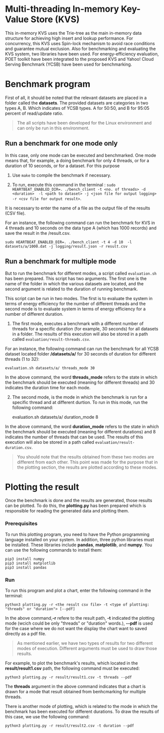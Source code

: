 # Multi-threading In-memory Key-Value Store (KVS)
This in-memory KVS uses the Trie-tree as the main in-memory data structure for achieving high insert and lookup performance. For concurrency, this KVS uses Spin-lock mechanism to avoid race conditions and guarantee mutual exclusion. Also for benchmarking and evaluating the KVS system, two libraries have been used. For energy-efficiency evaluation, POET toolkit have been integrated to the proposed KVS and Yahoo! Cloud Serving Benchmark (YCSB) have been used for benchmarking.

# Benchmark program
First of all, it should be noted that the relevant datasets are placed in a folder called the **datasets**. The provided datasets are categories in two types A, B. Which indicates of YCSB types. A for 50:50, and B for 95:05 percent of read/update ratio.

> The all scripts have been developed for the Linux environment and can only be run in this environment.

## Run a benchmark for one mode only
In this case, only one mode can be executed and benchmarked. One mode means that, for example, a doing benchmark for only 4 threads, or for a duration of 10 seconds, or for a dataset. For this purpose

1. Use ```make``` to compile the benchmark if necessary.

2. To run, execute this command in the terminal : 
```sudo HEARTBEAT_ENABLED_DIR=. ./bench_client -t <no. of threads> -d <duration>  -l <path to dataset> -j <json file for output logging> -r <csv file for output result>```.

It is necessary to enter the name of a file as the output file of the results (CSV file).

For an instance, the following command can run the benchmark for KVS in 4 threads and 10 seconds on the data type A (which has 1000 records) and save the result in the /result.csv.

    sudo HEARTBEAT_ENABLED_DIR=. ./bench_client -t 4 -d 10  -l datasets/a/1000.dat -j logging/result.json -r result.csv

## Run a benchmark for multiple mode
But to run the benchmark for different modes, a script called `evaluation.sh` has been prepared. This script has two arguments. The first one is the name of the folder in which the various datasets are located, and the second argument is related to the duration of running benchmark.

This script can be run in two modes. The first is to evaluate the system in terms of energy efficiency for the number of different threads and the second mode is to evaluate system in terms of energy efficiency for a number of different duration.

1. The first mode, executes a benchmark with a different number of threads for a specific duration (for example, 30 seconds) for all datasets in a folder. The results of this execution will also be stored in a path called `evaluation/result-threads.csv`.

For an instance, the following command can run the benchmark for all YCSB dataset located folder **/datasets/a/** for 30 seconds of duration for different threads (1 to 32):

    evaluation.sh datasets/a/ threads_mode 30

In the above command, the word **threads_mode** refers to the state in which the benchmark should be executed (meaning for different threads) and 30 indicates the duration time for each mode.

2. The second mode, is the mode in which the benchmark is run for a specific thread and at different durtion. To run in this mode, run the following command:

    evaluation.sh datasets/a/ duration_mode 8

In the above command, the word **duration_mode** refers to the state in which the benchmark should be executed (meaning for different durations) and 8 indicates the number of threads that can be used. The results of this execution will also be stored in a path called `evaluation/result-duration.csv`.

> You should note that the results obtained from these two modes are different from each other. This point was made for the purpose that in the plotting section, the results are plotted according to these modes.

# Plotting the result
Once the benchmark is done and the results are generated, those results can be plotted. To do this, the **plotting.py** has been prepared which is responsible for reading the generated data and plotting them.

### Prerequisites
To run this plotting program, you need to have the Python programming language installed on your system. In addition, three python libraries must be installed. These libraries include **pandas**, **matplotlib**, and **numpy**. You can use the following commands to install them:

    pip3 install numpy
    pip3 install matplotlib
    pip3 install pandas

### Run
To run this program and plot a chart, enter the following command in the terminal:

    python3 plotting.py -r <the result csv file> -t <type of plotting: "threads" or "duration"> [--pdf]

In the above command,**-r** refere to the result path, **-t** indicated the plotting mode (wcich could be only "threads" or "duration" words.), **--pdf** is used for the case where we do not want the display the chart want to saved directly as a pdf file.

> As mentioned earlier, we have two types of results for two different modes of execution. Different arguments must be used to draw those results.

For example, to plot the benchmark's results, which located in the **result/result1.csv** path, the following command must be executed:

    python3 plotting.py -r result/result1.csv -t threads --pdf

The **threads** argument in the above command indicates that a chart is drawn for a mode that result obtained from benhcmarking for multiple threads.

There is another mode of plotting, which is related to the mode in which the benchmark has been executed for different durations. To draw the results of this case, we use the following command:

    python3 plotting.py -r result/result2.csv -t duration --pdf